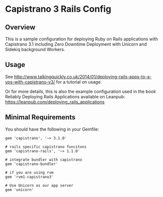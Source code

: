 # Capistrano 3 Rails Config

## Overview

This is a sample configuration for deploying Ruby on Rails applications with Capistrano 3.1 including Zero Downtime Deployment with Unicorn and Sidekiq background Workers.

## Usage

See
<http://www.talkingquickly.co.uk/2014/01/deploying-rails-apps-to-a-vps-with-capistrano-v3/>
for a tutorial on usage.

Or for more details, this is also the example configuration used in the
book Reliably Deploying Rails Applications available on Leanpub:
<https://leanpub.com/deploying_rails_applications>

## Minimal Requirements

You should have the following in your Gemfile:

    gem 'capistrano', '~> 3.1.0'

    # rails specific capistrano funcitons
    gem 'capistrano-rails', '~> 1.1.0'

    # integrate bundler with capistrano
    gem 'capistrano-bundler'

    # if you are using rvm
    gem 'rvm1-capistrano3'

    # Use Unicorn as our app server
    gem 'unicorn'

